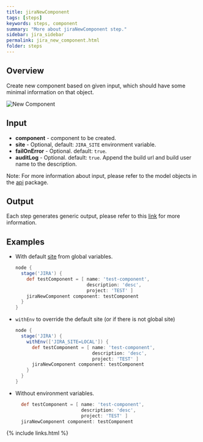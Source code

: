 ```yaml
---
title: jiraNewComponent
tags: [steps]
keywords: steps, component
summary: "More about jiraNewComponent step."
sidebar: jira_sidebar
permalink: jira_new_component.html
folder: steps
---
```


## Overview

Create new component based on given input, which should have some minimal information on that object.

![New Component](https://raw.githubusercontent.com/ThoughtsLive/jira-steps/master/docs/images/jira_new_component.png)

## Input

* **component** - component to be created.
* **site** - Optional, default: `JIRA_SITE` environment variable.
* **failOnError** - Optional. default: `true`.
* **auditLog** - Optional. default: `true`. Append the build url and build user name to the description.

Note: For more information about input, please refer to the model objects in the [api](https://github.com/jenkinsci/jira-steps-plugin/tree/master/src/main/java/org/thoughtslive/jenkins/plugins/jira/api) package.

## Output

Each step generates generic output, please refer to this [link](config.html#common-response--error-handling) for more information.

## Examples

* With default [site](config#environment-variables) from global variables.

  ```groovy
  node {
    stage('JIRA') {
      def testComponent = [ name: 'test-component',
                            description: 'desc',
                            project: 'TEST' ]
      jiraNewComponent component: testComponent
    }
  }
  ```
* `withEnv` to override the default site (or if there is not global site)

  ```groovy
  node {
    stage('JIRA') {
      withEnv(['JIRA_SITE=LOCAL']) {
        def testComponent = [ name: 'test-component',
                              description: 'desc',
                              project: 'TEST' ]
        jiraNewComponent component: testComponent
      }
    }
  }
  ```
* Without environment variables.

  ```groovy
    def testComponent = [ name: 'test-component',
                          description: 'desc',
                          project: 'TEST' ]
    jiraNewComponent component: testComponent
  ```

{% include links.html %}
